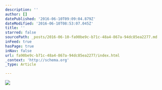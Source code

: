 ```yaml
---
description: ''
author: []
datePublished: '2016-06-10T09:09:04.879Z'
dateModified: '2016-06-10T08:53:07.045Z'
title: ''
starred: false
sourcePath: _posts/2016-06-10-fa90be9c-b71c-48a4-867a-94dc85ea2277.md
inFeed: true
hasPage: true
inNav: false
url: fa90be9c-b71c-48a4-867a-94dc85ea2277/index.html
_context: 'http://schema.org'
_type: Article

---
```

![](https://the-grid-user-content.s3-us-west-2.amazonaws.com/8f58e7b9-ff43-449c-863d-c45ae7db4426.jpg)